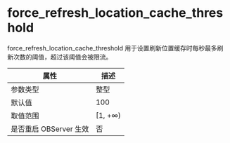 force_refresh_location_cache_threshold 
===========================================================

force_refresh_location_cache_threshold 用于设置刷新位置缓存时每秒最多刷新次数的阈值，超过该阈值会被限流。


|      **属性**      |  **描述**  |
|------------------|----------|
| 参数类型             | 整型       |
| 默认值              | 100      |
| 取值范围             | \[1, +∞) |
| 是否重启 OBServer 生效 | 否        |



